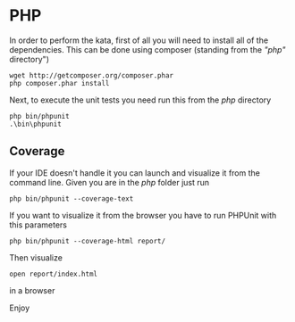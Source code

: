 # PHP

In order to perform the kata, first of all you will need to install all of the dependencies. This can be done using
composer (standing from the *"php"* directory")

```shell
wget http://getcomposer.org/composer.phar
php composer.phar install
```

Next, to execute the unit tests you need run this from the *php* directory

    php bin/phpunit
    .\bin\phpunit
        
## Coverage

If your IDE doesn't handle it you can launch and visualize it from the command line. Given you are in  the *php* folder
just run

    php bin/phpunit --coverage-text

If you want to visualize it from the browser you have to run PHPUnit with this parameters

    php bin/phpunit --coverage-html report/

Then visualize

    open report/index.html

in a browser

Enjoy

